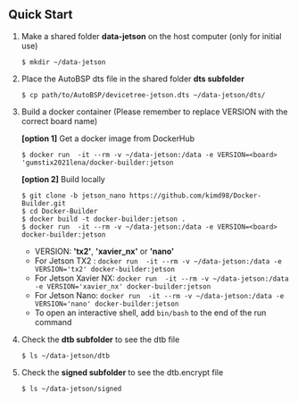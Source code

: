 ## Quick Start 
1. Make a shared folder **data-jetson** on the host computer (only for initial use)
    ```
    $ mkdir ~/data-jetson
    ```

2. Place the AutoBSP dts file in the shared folder **dts subfolder**
    ```
    $ cp path/to/AutoBSP/devicetree-jetson.dts ~/data-jetson/dts/
    ```

3. Build a docker container (Please remember to replace VERSION with the correct board name)

   **[option 1]** Get a docker image from DockerHub
    ```
    $ docker run  -it --rm -v ~/data-jetson:/data -e VERSION=<board> 'gumstix2021lena/docker-builder:jetson 
    ```

   **[option 2]** Build locally
    ```
    $ git clone -b jetson_nano https://github.com/kimd98/Docker-Builder.git
    $ cd Docker-Builder
    $ docker build -t docker-builder:jetson .
    $ docker run  -it --rm -v ~/data-jetson:/data -e VERSION=<board> docker-builder:jetson
    ```
    - VERSION: **'tx2'**, **'xavier_nx'** or **'nano'**
    - For Jetson TX2 : `docker run  -it --rm -v ~/data-jetson:/data -e VERSION='tx2' docker-builder:jetson`
    - For Jetson Xavier NX: `docker run  -it --rm -v ~/data-jetson:/data -e VERSION='xavier_nx' docker-builder:jetson`
    - For Jetson Nano: `docker run  -it --rm -v ~/data-jetson:/data -e VERSION='nano' docker-builder:jetson`
    - To open an interactive shell, add `bin/bash` to the end of the run command
    
4. Check the **dtb subfolder** to see the dtb file
    ```
    $ ls ~/data-jetson/dtb
    ```

5. Check the **signed subfolder** to see the dtb.encrypt file
    ```
    $ ls ~/data-jetson/signed
    ```
